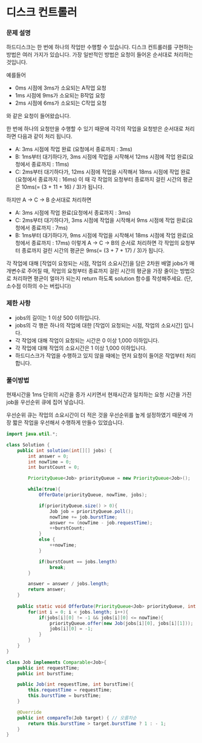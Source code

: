 # 디스크 컨트롤러

### 문제 설명
하드디스크는 한 번에 하나의 작업만 수행할 수 있습니다. 디스크 컨트롤러를 구현하는 방법은 여러 가지가 있습니다. 가장 일반적인 방법은 요청이 들어온 순서대로 처리하는 것입니다.

예를들어
- 0ms 시점에 3ms가 소요되는 A작업 요청
- 1ms 시점에 9ms가 소요되는 B작업 요청
- 2ms 시점에 6ms가 소요되는 C작업 요청

와 같은 요청이 들어왔습니다.

한 번에 하나의 요청만을 수행할 수 있기 때문에 각각의 작업을 요청받은 순서대로 처리하면 다음과 같이 처리 됩니다.

- A: 3ms 시점에 작업 완료 (요청에서 종료까지 : 3ms)
- B: 1ms부터 대기하다가, 3ms 시점에 작업을 시작해서 12ms 시점에 작업 완료(요청에서 종료까지 : 11ms)
- C: 2ms부터 대기하다가, 12ms 시점에 작업을 시작해서 18ms 시점에 작업 완료(요청에서 종료까지 : 16ms)
이 때 각 작업의 요청부터 종료까지 걸린 시간의 평균은 10ms(= (3 + 11 + 16) / 3)가 됩니다.

하지만 A → C → B 순서대로 처리하면

- A: 3ms 시점에 작업 완료(요청에서 종료까지 : 3ms)
- C: 2ms부터 대기하다가, 3ms 시점에 작업을 시작해서 9ms 시점에 작업 완료(요청에서 종료까지 : 7ms)
- B: 1ms부터 대기하다가, 9ms 시점에 작업을 시작해서 18ms 시점에 작업 완료(요청에서 종료까지 : 17ms)
이렇게 A → C → B의 순서로 처리하면 각 작업의 요청부터 종료까지 걸린 시간의 평균은 9ms(= (3 + 7 + 17) / 3)가 됩니다.

각 작업에 대해 [작업이 요청되는 시점, 작업의 소요시간]을 담은 2차원 배열 jobs가 매개변수로 주어질 때, 작업의 요청부터 종료까지 걸린 시간의 평균을 가장 줄이는 방법으로 처리하면 평균이 얼마가 되는지 return 하도록 solution 함수를 작성해주세요. (단, 소수점 이하의 수는 버립니다)

### 제한 사항
- jobs의 길이는 1 이상 500 이하입니다.
- jobs의 각 행은 하나의 작업에 대한 [작업이 요청되는 시점, 작업의 소요시간] 입니다.
- 각 작업에 대해 작업이 요청되는 시간은 0 이상 1,000 이하입니다.
- 각 작업에 대해 작업의 소요시간은 1 이상 1,000 이하입니다.
- 하드디스크가 작업을 수행하고 있지 않을 때에는 먼저 요청이 들어온 작업부터 처리합니다.

### 풀이방법
현재시간을 1ms 단위의 시간을 증가 시키면서 현재시간과 일치하는 요청 시간을 가진 job을 우선순위 큐에 집어 넣습니다.

우선순위 큐는 작업의 소요시간이 더 적은 것을 우선순위를 높게 설정하였기 때문에 가장 짧은 작업을 우선해서 수행하게 만들수 있었습니다.

```java
import java.util.*;

class Solution {
    public int solution(int[][] jobs) {
        int answer = 0;
        int nowTime = 0;
        int burstCount = 0;

        PriorityQueue<Job> priorityQueue = new PriorityQueue<Job>();

        while(true){
            OfferDate(priorityQueue, nowTime, jobs);

            if(priorityQueue.size() > 0){
                Job job = priorityQueue.poll();
                nowTime += job.burstTime;
                answer += (nowTime - job.requestTime);
                ++burstCount;
            }
            else {
                ++nowTime;
            }

            if(burstCount == jobs.length)
                break;
        }

        answer = answer / jobs.length;
        return answer;
    }
    
    public static void OfferDate(PriorityQueue<Job> priorityQueue, int nowTime, int[][] jobs){
        for(int i = 0; i < jobs.length; i++){
            if(jobs[i][0] != -1 && jobs[i][0] <= nowTime){
                priorityQueue.offer(new Job(jobs[i][0], jobs[i][1]));
                jobs[i][0] = -1;
            }
        }
    }
}

class Job implements Comparable<Job>{
    public int requestTime;
    public int burstTime;

    public Job(int requestTime, int burstTime){
        this.requestTime = requestTime;
        this.burstTime = burstTime;
    }

    @Override
    public int compareTo(Job target) { // 오름차순
        return this.burstTime > target.burstTime ? 1 : - 1;
    }
}
```
